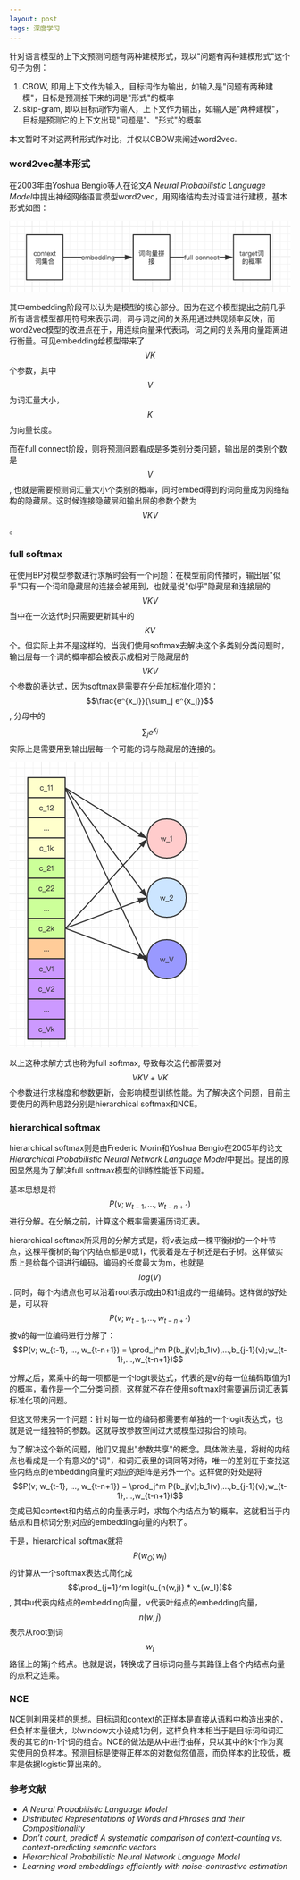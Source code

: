 ```yaml
---
layout: post
tags: 深度学习
---
```


针对语言模型的上下文预测问题有两种建模形式，现以"问题有两种建模形式"这个句子为例：

1. CBOW, 即用上下文作为输入，目标词作为输出，如输入是"问题有两种建模"，目标是预测接下来的词是"形式"的概率
2. skip-gram, 即以目标词作为输入，上下文作为输出，如输入是"两种建模"，目标是预测它的上下文出现"问题是"、"形式"的概率

本文暂时不对这两种形式作对比，并仅以CBOW来阐述word2vec. 

### **word2vec基本形式**
在2003年由Yoshua Bengio等人在论文*A Neural Probabilistic Language Model*中提出神经网络语言模型word2vec，用网络结构去对语言进行建模，基本形式如图：

![word2vec_1](/public/word2vec_1.png)

其中embedding阶段可以认为是模型的核心部分。因为在这个模型提出之前几乎所有语言模型都用符号来表示词，词与词之间的关系用通过共现频率反映，而word2vec模型的改进点在于，用连续向量来代表词，词之间的关系用向量距离进行衡量。可见embedding给模型带来了$$VK$$个参数，其中$$V$$为词汇量大小，$$K$$为向量长度。

而在full connect阶段，则将预测问题看成是多类别分类问题，输出层的类别个数是$$V$$, 也就是需要预测词汇量大小个类别的概率，同时embed得到的词向量成为网络结构的隐藏层。这时候连接隐藏层和输出层的参数个数为$$VKV$$。

### **full softmax**
在使用BP对模型参数进行求解时会有一个问题：在模型前向传播时，输出层"似乎"只有一个词和隐藏层的连接会被用到，也就是说"似乎"隐藏层和连接层的$$VKV$$当中在一次迭代时只需要更新其中的$$KV$$个。但实际上并不是这样的。当我们使用softmax去解决这个多类别分类问题时，输出层每一个词的概率都会被表示成相对于隐藏层的$$VKV$$个参数的表达式，因为softmax是需要在分母加标准化项的：$$\frac{e^{x_i}}{\sum_j e^{x_j}}$$, 分母中的$$\sum_j e^{x_j}$$实际上是需要用到输出层每一个可能的词与隐藏层的连接的。

![word2vec_2](/public/word2vec_2.png)

以上这种求解方式也称为full softmax, 导致每次迭代都需要对$$VKV+VK$$个参数进行求梯度和参数更新，会影响模型训练性能。为了解决这个问题，目前主要使用的两种思路分别是hierarchical softmax和NCE。

### **hierarchical softmax**
hierarchical softmax则是由Frederic Morin和Yoshua Bengio在2005年的论文*Hierarchical Probabilistic Neural Network Language Model*中提出。提出的原因显然是为了解决full softmax模型的训练性能低下问题。

基本思想是将$$P(v; w_{t-1}, ..., w_{t-n+1})$$进行分解。在分解之前，计算这个概率需要遍历词汇表。

hierarchical softmax所采用的分解方式是，将v表达成一棵平衡树的一个叶节点，这棵平衡树的每个内结点都是0或1，代表着是左子树还是右子树。这样做实质上是给每个词进行编码，编码的长度最大为m，也就是$$log(V)$$. 同时，每个内结点也可以沿着root表示成由0和1组成的一组编码。这样做的好处是，可以将$$P(v; w_{t-1}, ..., w_{t-n+1})$$按v的每一位编码进行分解了：$$P(v; w_{t-1}, ..., w_{t-n+1}) = \prod_j^m P(b_j(v);b_1(v),...,b_{j-1}(v);w_{t-1},...,w_{t-n+1})$$

分解之后，累乘中的每一项都是一个logit表达式，代表的是v的每一位编码取值为1的概率，看作是一个二分类问题，这样就不存在使用softmax时需要遍历词汇表算标准化项的问题。

但这又带来另一个问题：针对每一位的编码都需要有单独的一个logit表达式，也就是说一组独特的参数。这就导致参数空间过大或模型过拟合的倾向。

为了解决这个新的问题，他们又提出"参数共享"的概念。具体做法是，将树的内结点也看成是一个有意义的"词"，和词汇表里的词同等对待，唯一的差别在于查找这些内结点的embedding向量时对应的矩阵是另外一个。这样做的好处是将$$P(v; w_{t-1}, ..., w_{t-n+1}) = \prod_j^m P(b_j(v);b_1(v),...,b_{j-1}(v);w_{t-1},...,w_{t-n+1})$$变成已知context和内结点的向量表示时，求每个内结点为1的概率。这就相当于内结点和目标词分别对应的embedding向量的内积了。

于是，hierarchical softmax就将$$P(w_O;w_I)$$的计算从一个softmax表达式简化成$$\prod_{j=1}^m logit(u_{n(w,j)} * v_{w_I})$$, 其中u代表内结点的embedding向量，v代表叶结点的embedding向量，$$n(w,j)$$表示从root到词$$w_I$$路径上的第j个结点。也就是说，转换成了目标词向量与其路径上各个内结点向量的点积之连乘。

### **NCE**
NCE则利用采样的思想。目标词和context的正样本是直接从语料中构造出来的，但负样本量很大，以window大小设成1为例，这样负样本相当于是目标词和词汇表的其它的n-1个词的组合。NCE的做法是从中进行抽样，只以其中的k个作为真实使用的负样本。预测目标是使得正样本的对数似然值高，而负样本的比较低，概率是依据logistic算出来的。

### 参考文献

- *A Neural Probabilistic Language Model*
- *Distributed Representations of Words and Phrases and their Compositionality*
- *Don’t count, predict! A systematic comparison of context-counting vs. context-predicting semantic vectors*
- *Hierarchical Probabilistic Neural Network Language Model*
- *Learning word embeddings efficiently with noise-contrastive estimation*
